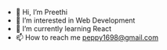 - 👋 Hi, I’m Preethi
- 👀 I’m interested in Web Development
- 🌱 I’m currently learning React
- 📫 How to reach me peppy1698@gmail.com

<!---
peppy1698/peppy1698 is a ✨ special ✨ repository because its `README.md` (this file) appears on your GitHub profile.
You can click the Preview link to take a look at your changes.
--->
